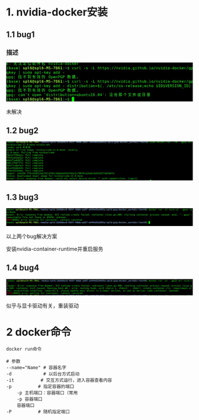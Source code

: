 # 1. nvidia-docker安装

## 1.1 bug1

### 描述

![2021072001](..\images\202107\2021072001.png)

未解决

## 1.2 bug2

![2021072002](..\images\202107\2021072002.png)

## 1.3 bug3

![2021072003](..\images\202107\2021072003.png)

以上两个bug解决方案

安装nvidia-container-runtime并重启服务

## 1.4 bug4

![2021072004](..\images\202107\2021072004.png)

似乎与显卡驱动有关，重装驱动

# 2 docker命令

```shell
docker run命令

# 参数
--name="Name" # 容器名字
-d            # 以后台方式启动
-it          # 交互方式运行，进入容器查看内容
-p			# 指定容器的端口
	-p 主机端口：容器端口（常用
	-p 容器端口
	容器端口
-P			# 随机指定端口

```

